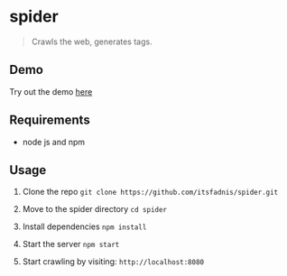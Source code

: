 # spider
> Crawls the web, generates tags. 

## Demo
Try out the demo [here][1]

## Requirements
- node js and npm

## Usage
1. Clone the repo `git clone https://github.com/itsfadnis/spider.git`

2. Move to the spider directory `cd spider`

3. Install dependencies `npm install`

4. Start the server `npm start`

5. Start crawling by visiting: `http://localhost:8080`

[1]: https://hidden-tundra-9918.herokuapp.com/
